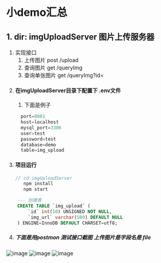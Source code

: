 # 小demo汇总
## 1. dir: imgUploadServer 图片上传服务器
  1. 实现接口
        1. 上传图片 post /upload
        2. 查询图片 get /queryImg
        3. 查询单张图片 get /queryImg?id=
  2. #### 在imgUploadServer目录下配置下 .env文件 
        1. 下面是例子 
        ```javascript
          port=8081  
          host=localhost
          mysql_port=3306
          user=test
          password=test
          database=demo
          table=img_upload
  3. #### 项目运行
     ```javascript
     // cd imgUploadServer 
        npm install
        npm start
```sql
    --- 创建表
    CREATE TABLE `img_upload` (
        `id` int(10) UNSIGNED NOT NULL,
        `img_url` varchar(500) DEFAULT NULL
    ) ENGINE=InnoDB DEFAULT CHARSET=utf8;
```
   4. ##### 下面是用postmon 测试接口截图 上传图片是字段名是 file
![image]()
![image]()
![image]()